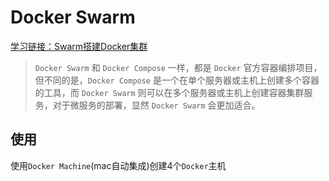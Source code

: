 # Docker Swarm
[学习链接：Swarm搭建Docker集群](https://blog.csdn.net/u011781521/article/details/80468985)

>`Docker Swarm` 和 `Docker Compose` 一样，都是 `Docker` 官方容器编排项目，但不同的是，`Docker Compose` 是一个在单个服务器或主机上创建多个容器的工具，而 `Docker Swarm` 则可以在多个服务器或主机上创建容器集群服务，对于微服务的部署，显然 `Docker Swarm` 会更加适合。

## 使用
使用`Docker Machine`(mac自动集成)创建4个`Docker`主机

```bash

```